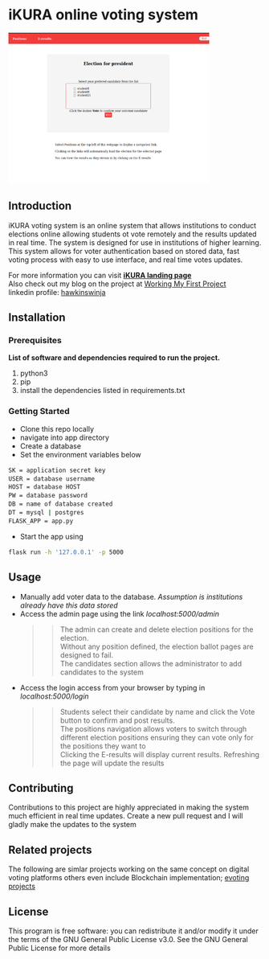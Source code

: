# iKURA online voting system
<img src="/images/ballot.png" alt="iKURA" width="400" height="300">

## Introduction

iKURA voting system is an online system that allows institutions to conduct elections online allowing students ot vote remotely and the results updated in real time. The system is designed for use in institutions of higher learning. 
This system allows for voter authentication based on stored data, fast voting process with easy to use interface, and real time votes updates.

For more information you can visit [**iKURA landing page**](https://hawkinswinja.github.io/evoting)<br>
Also check out my blog on the project at [Working My First Project](https://www.linkedin.com/pulse/working-my-first-project-gilbert-winja)<br>
linkedin profile: [hawkinswinja](https://linkedin.com/in/hawkinswinja/)

## Installation
### Prerequisites

**List of software and dependencies required to run the project.**
1. python3
2. pip
3. install the dependencies listed in requirements.txt

### Getting Started
* Clone this repo locally
* navigate into app directory
* Create a database
* Set the environment variables below
```bash
SK = application secret key
USER = database username
HOST = database HOST
PW = database password
DB = name of database created
DT = mysql | postgres
FLASK_APP = app.py
```
* Start the app using
```bash
flask run -h '127.0.0.1' -p 5000
```

## Usage

* Manually add voter data to the database. _Assumption is institutions already have this data stored_
* Access the admin page using the link _localhost:5000/admin_
    >> The admin can create and delete election positions for the election.<br> Without any position defined, the election ballot pages are designed to fail. <br>The candidates section allows the administrator to add candidates to the system
* Access the login access from your browser by typing in _localhost:5000/login_
    >> Students select their candidate by name and click the Vote button to confirm and post results. <br>
    >> The positions navigation allows voters to switch through different election positions ensuring they can vote only for the positions they want to<br>
    >> Clicking the E-results will display current results. Refreshing the page will update the results

## Contributing

Contributions to this project are highly appreciated in making the system much efficient in real time updates.
Create a new pull request and I will gladly make the updates to the system

## Related projects

The following are simlar projects working on the same concept on digital voting platforms others even include Blockchain implementation; [evoting projects](https://github.com/topics/e-voting)

## License

This program is free software: you can redistribute it and/or modify it under the terms of the GNU General Public License v3.0.
See the GNU General Public License for more details
